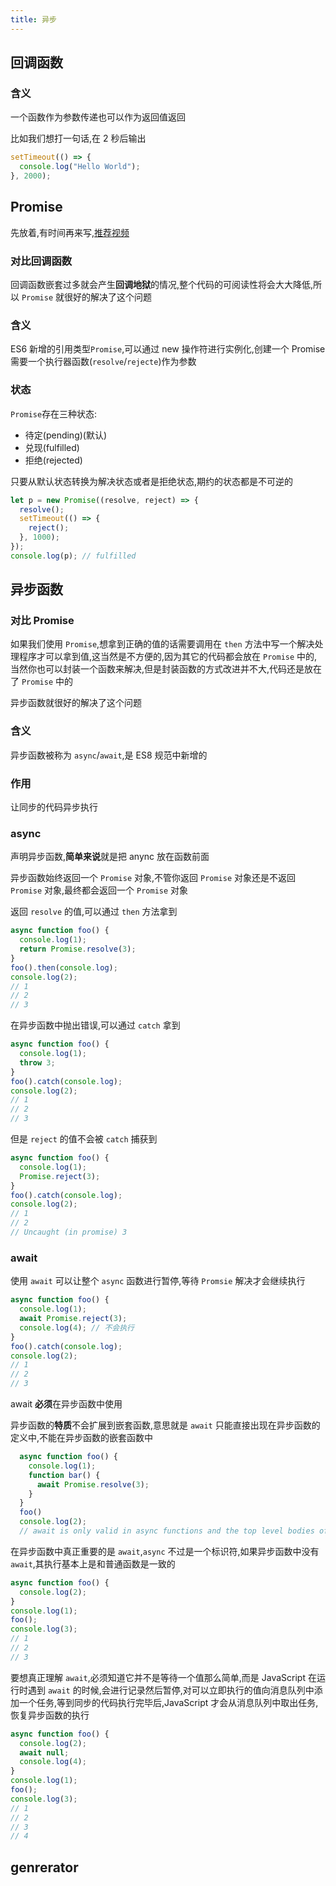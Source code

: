 ```yaml
---
title: 异步
---
```


## 回调函数

### 含义

一个函数作为参数传递也可以作为返回值返回

比如我们想打一句话,在 2 秒后输出

```js
setTimeout(() => {
  console.log("Hello World");
}, 2000);
```

## Promise

先放着,有时间再来写,[推荐视频](https://www.bilibili.com/video/BV15741177Eh?p=126)

### 对比回调函数

回调函数嵌套过多就会产生**回调地狱**的情况,整个代码的可阅读性将会大大降低,所以 `Promise` 就很好的解决了这个问题

### 含义

ES6 新增的引用类型`Promise`,可以通过 new 操作符进行实例化,创建一个 Promise 需要一个执行器函数(`resolve`/`rejecte`)作为参数

### 状态

`Promise`存在三种状态:

- 待定(pending)(默认)
- 兑现(fulfilled)
- 拒绝(rejected)

只要从默认状态转换为解决状态或者是拒绝状态,期约的状态都是不可逆的

```js
let p = new Promise((resolve, reject) => {
  resolve();
  setTimeout(() => {
    reject();
  }, 1000);
});
console.log(p); // fulfilled
```

## 异步函数

### 对比 Promise

如果我们使用 `Promise`,想拿到正确的值的话需要调用在 `then` 方法中写一个解决处理程序才可以拿到值,这当然是不方便的,因为其它的代码都会放在 `Promise` 中的,当然你也可以封装一个函数来解决,但是封装函数的方式改进并不大,代码还是放在了 `Promise` 中的

异步函数就很好的解决了这个问题

### 含义

异步函数被称为 `async`/`await`,是 ES8 规范中新增的

### 作用

让同步的代码异步执行

### async

声明异步函数,**简单来说**就是把 anync 放在函数前面

异步函数始终返回一个 `Promise` 对象,不管你返回 `Promise` 对象还是不返回 `Promise` 对象,最终都会返回一个 `Promise` 对象

返回 `resolve` 的值,可以通过 `then` 方法拿到

```js
async function foo() {
  console.log(1);
  return Promise.resolve(3);
}
foo().then(console.log);
console.log(2);
// 1
// 2
// 3
```

在异步函数中抛出错误,可以通过 `catch` 拿到

```js
async function foo() {
  console.log(1);
  throw 3;
}
foo().catch(console.log);
console.log(2);
// 1
// 2
// 3
```

但是 `reject` 的值不会被 `catch` 捕获到

```js
async function foo() {
  console.log(1);
  Promise.reject(3);
}
foo().catch(console.log);
console.log(2);
// 1
// 2
// Uncaught (in promise) 3
```

### await

使用 `await` 可以让整个 `async` 函数进行暂停,等待 `Promsie` 解决才会继续执行

```js
async function foo() {
  console.log(1);
  await Promise.reject(3);
  console.log(4); // 不会执行
}
foo().catch(console.log);
console.log(2);
// 1
// 2
// 3
```

await **必须**在异步函数中使用

异步函数的**特质**不会扩展到嵌套函数,意思就是 `await` 只能直接出现在异步函数的定义中,不能在异步函数的嵌套函数中

```js
  async function foo() {
    console.log(1);
    function bar() {
      await Promise.resolve(3);
    }
  }
  foo()
  console.log(2);
  // await is only valid in async functions and the top level bodies of modules
```

在异步函数中真正重要的是 `await`,`async` 不过是一个标识符,如果异步函数中没有 `await`,其执行基本上是和普通函数是一致的

```js
async function foo() {
  console.log(2);
}
console.log(1);
foo();
console.log(3);
// 1
// 2
// 3
```

要想真正理解 `await`,必须知道它并不是等待一个值那么简单,而是 JavaScript 在运行时遇到 `await` 的时候,会进行记录然后暂停,对可以立即执行的值向消息队列中添加一个任务,等到同步的代码执行完毕后,JavaScript 才会从消息队列中取出任务,恢复异步函数的执行

```js
async function foo() {
  console.log(2);
  await null;
  console.log(4);
}
console.log(1);
foo();
console.log(3);
// 1
// 2
// 3
// 4
```

## genrerator
